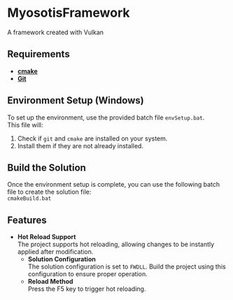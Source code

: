 # MyosotisFramework
A framework created with Vulkan 

## Requirements
- **[cmake](https://cmake.org)**
- **[Git](https://git-scm.com)**

## Environment Setup (Windows)
To set up the environment, use the provided batch file `envSetup.bat`.  
This file will:
1. Check if `git` and `cmake` are installed on your system.
2. Install them if they are not already installed.

## Build the Solution
Once the environment setup is complete, you can use the following batch file to create the solution file:  
`cmakeBuild.bat`

## Features
- **Hot Reload Support**  
  The project supports hot reloading, allowing changes to be instantly applied after modification.   
  - **Solution Configuration**  
    The solution configuration is set to `FWDLL`. Build the project using this configuration to ensure proper operation.
  - **Reload Method**  
    Press the F5 key to trigger hot reloading.
